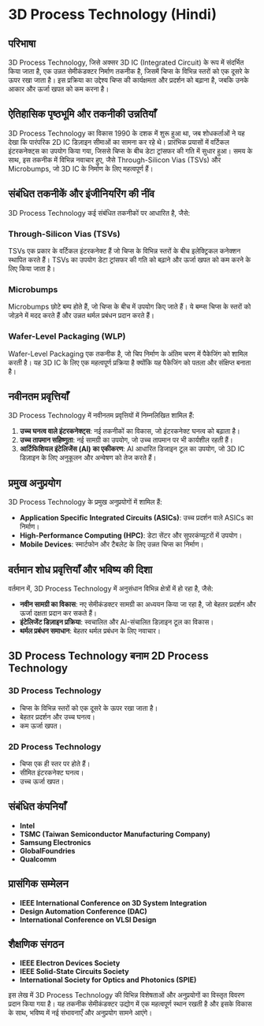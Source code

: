 # 3D Process Technology (Hindi)

## परिभाषा
3D Process Technology, जिसे अक्सर 3D IC (Integrated Circuit) के रूप में संदर्भित किया जाता है, एक उन्नत सेमीकंडक्टर निर्माण तकनीक है, जिसमें चिप्स के विभिन्न स्तरों को एक दूसरे के ऊपर रखा जाता है। इस प्रक्रिया का उद्देश्य चिप्स की कार्यक्षमता और प्रदर्शन को बढ़ाना है, जबकि उनके आकार और ऊर्जा खपत को कम करना है। 

## ऐतिहासिक पृष्ठभूमि और तकनीकी उन्नतियाँ
3D Process Technology का विकास 1990 के दशक में शुरू हुआ था, जब शोधकर्ताओं ने यह देखा कि पारंपरिक 2D IC डिज़ाइन सीमाओं का सामना कर रहे थे। प्रारंभिक प्रयासों में वर्टिकल इंटरकनेक्ट्स का उपयोग किया गया, जिससे चिप्स के बीच डेटा ट्रांसफर की गति में सुधार हुआ। समय के साथ, इस तकनीक में विभिन्न नवाचार हुए, जैसे Through-Silicon Vias (TSVs) और Microbumps, जो 3D IC के निर्माण के लिए महत्वपूर्ण हैं।

## संबंधित तकनीकें और इंजीनियरिंग की नींव
3D Process Technology कई संबंधित तकनीकों पर आधारित है, जैसे:

### Through-Silicon Vias (TSVs)
TSVs एक प्रकार के वर्टिकल इंटरकनेक्ट हैं जो चिप्स के विभिन्न स्तरों के बीच इलेक्ट्रिकल कनेक्शन स्थापित करते हैं। TSVs का उपयोग डेटा ट्रांसफर की गति को बढ़ाने और ऊर्जा खपत को कम करने के लिए किया जाता है।

### Microbumps
Microbumps छोटे बम्प होते हैं, जो चिप्स के बीच में उपयोग किए जाते हैं। ये बम्प्स चिप्स के स्तरों को जोड़ने में मदद करते हैं और उन्नत थर्मल प्रबंधन प्रदान करते हैं।

### Wafer-Level Packaging (WLP)
Wafer-Level Packaging एक तकनीक है, जो चिप निर्माण के अंतिम चरण में पैकेजिंग को शामिल करती है। यह 3D IC के लिए एक महत्वपूर्ण प्रक्रिया है क्योंकि यह पैकेजिंग को पतला और संक्षिप्त बनाता है।

## नवीनतम प्रवृत्तियाँ
3D Process Technology में नवीनतम प्रवृत्तियों में निम्नलिखित शामिल हैं:

1. **उच्च घनत्व वाले इंटरकनेक्ट्स**: नई तकनीकों का विकास, जो इंटरकनेक्ट घनत्व को बढ़ाता है।
2. **उच्च तापमान सहिष्णुता**: नई सामग्री का उपयोग, जो उच्च तापमान पर भी कार्यशील रहती हैं।
3. **आर्टिफिशियल इंटेलिजेंस (AI) का एकीकरण**: AI आधारित डिजाइन टूल का उपयोग, जो 3D IC डिज़ाइन के लिए अनुकूलन और अन्वेषण को तेज करते हैं।

## प्रमुख अनुप्रयोग
3D Process Technology के प्रमुख अनुप्रयोगों में शामिल हैं:

- **Application Specific Integrated Circuits (ASICs)**: उच्च प्रदर्शन वाले ASICs का निर्माण।
- **High-Performance Computing (HPC)**: डेटा सेंटर और सुपरकंप्यूटरों में उपयोग।
- **Mobile Devices**: स्मार्टफोन और टैबलेट के लिए उन्नत चिप्स का निर्माण।

## वर्तमान शोध प्रवृत्तियाँ और भविष्य की दिशा
वर्तमान में, 3D Process Technology में अनुसंधान विभिन्न क्षेत्रों में हो रहा है, जैसे:

- **नवीन सामग्री का विकास**: नए सेमीकंडक्टर सामग्री का अध्ययन किया जा रहा है, जो बेहतर प्रदर्शन और ऊर्जा दक्षता प्रदान कर सकते हैं।
- **इंटेलिजेंट डिज़ाइन प्रक्रिया**: स्वचालित और AI-संचालित डिज़ाइन टूल का विकास।
- **थर्मल प्रबंधन समाधान**: बेहतर थर्मल प्रबंधन के लिए नवाचार।

## 3D Process Technology बनाम 2D Process Technology
### 3D Process Technology
- चिप्स के विभिन्न स्तरों को एक दूसरे के ऊपर रखा जाता है।
- बेहतर प्रदर्शन और उच्च घनत्व।
- कम ऊर्जा खपत।

### 2D Process Technology
- चिप्स एक ही स्तर पर होते हैं।
- सीमित इंटरकनेक्ट घनत्व।
- उच्च ऊर्जा खपत।

## संबंधित कंपनियाँ
- **Intel**
- **TSMC (Taiwan Semiconductor Manufacturing Company)**
- **Samsung Electronics**
- **GlobalFoundries**
- **Qualcomm**

## प्रासंगिक सम्मेलन
- **IEEE International Conference on 3D System Integration**
- **Design Automation Conference (DAC)**
- **International Conference on VLSI Design**

## शैक्षणिक संगठन
- **IEEE Electron Devices Society**
- **IEEE Solid-State Circuits Society**
- **International Society for Optics and Photonics (SPIE)**

इस लेख में 3D Process Technology की विभिन्न विशेषताओं और अनुप्रयोगों का विस्तृत विवरण प्रदान किया गया है। यह तकनीक सेमीकंडक्टर उद्योग में एक महत्वपूर्ण स्थान रखती है और इसके विकास के साथ, भविष्य में नई संभावनाएँ और अनुप्रयोग सामने आएंगे।
